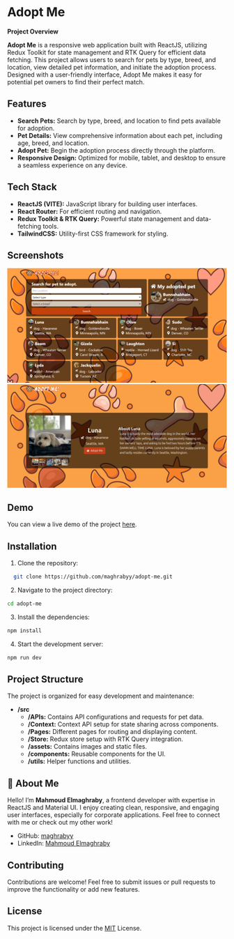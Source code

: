
# Adopt Me

**Project Overview**

**Adopt Me** is a responsive web application built with ReactJS, utilizing Redux Toolkit for state management and RTK Query for efficient data fetching. This project allows users to search for pets by type, breed, and location, view detailed pet information, and initiate the adoption process. Designed with a user-friendly interface, Adopt Me makes it easy for potential pet owners to find their perfect match.

## Features

- **Search Pets:** Search by type, breed, and location to find pets available for adoption.
- **Pet Details:** View comprehensive information about each pet, including age, breed, and location.
- **Adopt Pet:** Begin the adoption process directly through the platform.
- **Responsive Design:** Optimized for mobile, tablet, and desktop to ensure a seamless experience on any device.


## Tech Stack

- **ReactJS (VITE):** JavaScript library for building user interfaces.
- **React Router:** For efficient routing and navigation.
- **Redux Toolkit & RTK Query:** Powerful state management and data-fetching tools.
- **TailwindCSS:** Utility-first CSS framework for styling.

## Screenshots

![home Screenshot](screenshots/adopt-me.png)
![pet Screenshot](screenshots/pet-detail.png)


## Demo

You can view a live demo of the project [here](https://adoptme-rouge.vercel.app/).


## Installation

1. Clone the repository:

```bash
  git clone https://github.com/maghrabyy/adopt-me.git
```
2. Navigate to the project directory:

```bash
cd adopt-me
```
3. Install the dependencies:

```bash
npm install
```
 
 4. Start the development server:

 ```bash
 npm run dev
 ```

 


## Project Structure

The project is organized for easy development and maintenance:

- **/src**
  - **/APIs:** Contains API configurations and requests for pet data.
  - **/Context:** Context API setup for state sharing across components.
  - **/Pages:** Different pages for routing and displaying content.
  - **/Store:** Redux store setup with RTK Query integration.
  - **/assets:** Contains images and static files.
  - **/components:** Reusable components for the UI.
  - **/utils:** Helper functions and utilities.
## 🚀 About Me

Hello! I’m **Mahmoud Elmaghraby**, a frontend developer with expertise in ReactJS and Material UI. I enjoy creating clean, responsive, and engaging user interfaces, especially for corporate applications. Feel free to connect with me or check out my other work!

- GitHub: [maghrabyy](https://github.com/maghrabyy)
- LinkedIn: [Mahmoud Elmaghraby](https://linkedin.com/in/maghrabyy)


## Contributing

Contributions are welcome! Feel free to submit issues or pull requests to improve the functionality or add new features.



## License
This project is licensed under the [MIT](https://choosealicense.com/licenses/mit/) License.

